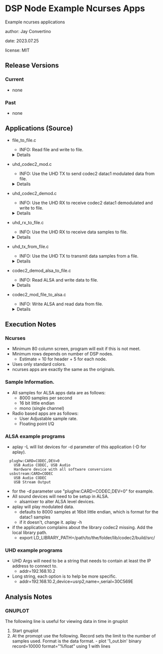 # DSP Node Example Ncurses Apps

Example ncurses applications

author: Jay Convertino  

date: 2023.07.25

license: MIT

## Release Versions
### Current
  - none

### Past
  - none
  
## Applications (Source)
  - file_to_file.c
    * INFO: Read file and write to file.

    <details>

    <summery>REQUIREMENTS</summery>

      * C89_pthread_ring_buffer (https://github.com/sparkletron/C89_pthread_ring_buffer)
      * ncurses

    </details>

  - uhd_codec2_mod.c
    * INFO: Use the UHD TX to send codec2 datac1 modulated data from file.

    <details>

    <summery>REQUIREMENTS</summery>

      * C89_pthread_ring_buffer (https://github.com/sparkletron/C89_pthread_ring_buffer)
      * UHD v4.4.0.0 (https://github.com/EttusResearch/uhd)
      * SOXR master
      * Codec2 v1.0.5 or greater (https://github.com/drowe67/codec2)
      * ncurses

    </details>

  - uhd_codec2_demod.c
    * INFO: Use the UHD RX to receive codec2 datac1 demodulated and write to file.

    <details>

    <summery>REQUIREMENTS</summery>

      * C89_pthread_ring_buffer (https://github.com/sparkletron/C89_pthread_ring_buffer)
      * UHD v4.4.0.0 (https://github.com/EttusResearch/uhd)
      * SOXR master
      * Codec2 v1.0.5 or greater (https://github.com/drowe67/codec2)
      * ncurses

    </details>

  - uhd_rx_to_file.c
    * INFO: Use the UHD RX to receive data samples to file.

    <details>

    <summery>REQUIREMENTS</summery>

      * C89_pthread_ring_buffer (https://github.com/sparkletron/C89_pthread_ring_buffer)
      * UHD v4.4.0.0 (https://github.com/EttusResearch/uhd)
      * ncurses

    </details>

  - uhd_tx_from_file.c
    * INFO: Use the UHD TX to transmit data samples from a file.

    <details>

    <summery>REQUIREMENTS</summery>

      * C89_pthread_ring_buffer (https://github.com/sparkletron/C89_pthread_ring_buffer)
      * UHD v4.4.0.0 (https://github.com/EttusResearch/uhd)
      * ncurses

    </details>

  - codec2_demod_alsa_to_file.c
    * INFO: Read ALSA and write data to file.

    <details>

    <summery>REQUIREMENTS</summery>

      * C89_pthread_ring_buffer (https://github.com/sparkletron/C89_pthread_ring_buffer)
      * libasound2-dev
      * Codec2 v1.0.5 or greater (https://github.com/drowe67/codec2)
      * ncurses

    </details>

  - codec2_mod_file_to_alsa.c
    * INFO: Write ALSA and read data from file.

    <details>

    <summery>REQUIREMENTS</summery>

      * C89_pthread_ring_buffer (https://github.com/sparkletron/C89_pthread_ring_buffer)
      * libasound2-dev
      * Codec2 v1.0.5 or greater (https://github.com/drowe67/codec2)
      * ncurses

    </details>

## Execution Notes
### Ncurses
  - Minimum 80 column screen, program will exit if this is not meet.
  - Minimum rows depends on number of DSP nodes.
    - Estimate = 10 for header + 5 for each node.
  - Uses only standard colors.
  - ncurses apps are exactly the same as the originals.

### Sample Information.
  - All samples for ALSA apps data are as follows:
    * 8000 samples per second
    * 16 bit little endian
    * mono (single channel)
  - Radio based apps are as follows:
    * User Adjustable sample rate.
    * Floating point I/Q
    
### ALSA example programs
  - aplay -L will list devices for -d parameter of this application (-D for aplay).
  
  ``` 
    plughw:CARD=CODEC,DEV=0
      USB Audio CODEC, USB Audio
      Hardware device with all software conversions
    usbstream:CARD=CODEC
      USB Audio CODEC
      USB Stream Output
  ```
      
  - for the -d parameter use "plughw:CARD=CODEC,DEV=0" for example.
  - All sound devices will need to be setup in ALSA. 
    * alsamixer to alter ALSA level devices.
  - aplay will play modulated data.
    * defaults to 8000 samples at 16bit little endian, which is format for the datac1 samples
    * if it doesn't, change it. aplay -h
  - if the application complains about the library codec2 missing. Add the local library path.
    * export LD_LIBRARY_PATH=/path/to/the/folder/lib/codec2/build/src/

### UHD example programs
  - UHD Args will need to be a string that needs to contain at least the IP address to connect to.
    * addr=192.168.10.2
  - Long string, each option is to help be more specific.
    * addr=192.168.10.2,device=usrp2,name=,serial=30C569E

## Analysis Notes
### GNUPLOT
The following line is useful for viewing data in time in gnuplot
  1. Start gnuplot
  2. At the promopt use the following. Record sets the limit to the number of samples used. Format is the data format.
    - plot '1_out.bin' binary record=10000 format="%float" using 1 with lines

